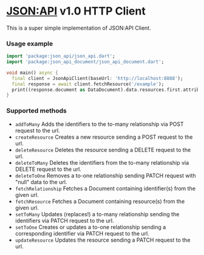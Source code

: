 # [JSON:API](http://jsonapi.org) v1.0 HTTP Client

This is a super simple implementation of JSON:API Client.

### Usage example
```dart
import 'package:json_api/json_api.dart';
import 'package:json_api_document/json_api_document.dart';

void main() async {
  final client = JsonApiClient(baseUrl: 'http://localhost:8888');
  final response = await client.fetchResource('/example');
  print((response.document as DataDocument).data.resources.first.attributes); // Attributes{message: Hello world!}
}
```

### Supported methods

- `addToMany`
Adds the identifiers to the to-many relationship via POST request to the url.
- `createResource`
Creates a new resource sending a POST request to the url.
- `deleteResource`
Deletes the resource sending a DELETE request to the url.
- `deleteToMany`
Deletes the identifiers from the to-many relationship via DELETE request to the url.
- `deleteToOne`
Removes a to-one relationship sending PATCH request with "null" data to the url.
- `fetchRelationship`
Fetches a Document containing identifier(s) from the given url.
- `fetchResource`
Fetches a Document containing resource(s) from the given url.
- `setToMany`
Updates (replaces!) a to-many relationship sending the identifiers via PATCH request to the url.
- `setToOne`
Creates or updates a to-one relationship sending a corresponding identifier via PATCH request to the url.
- `updateResource`
Updates the resource sending a PATCH request to the url.
